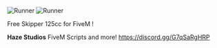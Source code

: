 ![Runner](https://i.imgur.com/4Df9n8R.png)
![Runner](https://i.imgur.com/3bQE7Iv.png)

Free Skipper 125cc for FiveM !

**Haze Studios**
FiveM Scripts and more!
https://discord.gg/G7qSaRgHRP
